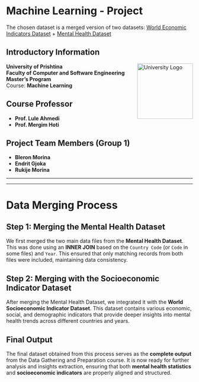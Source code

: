 # Machine Learning - Project

The chosen dataset is a merged version of two datasets:
[World Economic Indicators Dataset](https://www.kaggle.com/datasets/imtkaggleteam/mental-health/data?select=2-+burden-disease-from-each-mental-illness%281%29.csv) + [Mental Health Dataset](https://mavenanalytics.io/data-playground?order=date_added%2Cdesc&search=world%20economic%20indicator)
## Introductory Information

<img src="https://github.com/user-attachments/assets/9002855f-3f97-4b41-a180-85d1e24ad34a" alt="University Logo" width="150" align="right"/>

**University of Prishtina**  
**Faculty of Computer and Software Engineering**  
**Master’s Program**  
Course: **Machine Learning**  

## Course Professor

- **Prof. Lule Ahmedi**
- **Prof. Mergim Hoti**

## Project Team Members (Group 1)

- **Bleron Morina**
- **Endrit Gjoka**
- **Rukije Morina**

---
---

# Data Merging Process

## Step 1: Merging the Mental Health Dataset  
We first merged the two main data files from the **Mental Health Dataset**. This was done using an **INNER JOIN** based on the `Country Code` (or `Code` in some files) and `Year`. This ensured that only matching records from both files were included, maintaining data consistency.

## Step 2: Merging with the Socioeconomic Indicator Dataset  
After merging the Mental Health Dataset, we integrated it with the **World Socioeconomic Indicator Dataset**. This dataset contains various economic, social, and demographic indicators that provide deeper insights into mental health trends across different countries and years.

## Final Output  
The final dataset obtained from this process serves as the **complete output** from the Data Gathering and Preparation course. It is now ready for further analysis and insights extraction, ensuring that both **mental health statistics** and **socioeconomic indicators** are properly aligned and structured.
